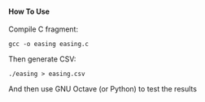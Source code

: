 #### How To Use

Compile C fragment:

`gcc -o easing easing.c`

Then generate CSV:

`./easing > easing.csv`

And then use GNU Octave (or Python) to test the results
